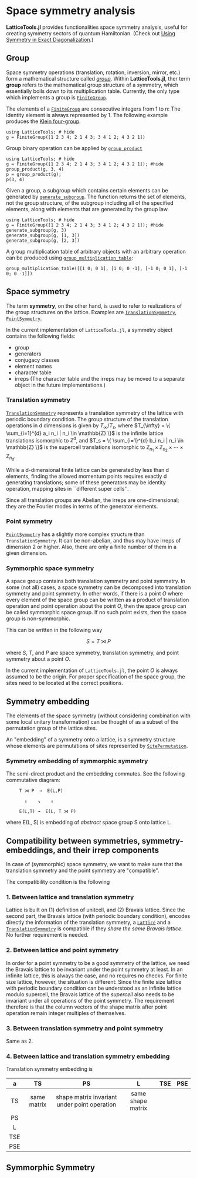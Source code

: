 # Space symmetry analysis

**LatticeTools.jl** provides functionalities space symmetry analysis, useful for creating symmetry sectors of quantum Hamiltonian.
(Check out [Using Symmetry in Exact Diagonalization](http://kyungminlee.org/symmetry-for-numerics/).)


## Group

Space symmetry operations (translation, rotation, inversion, mirror, etc.) form a mathematical structure called [*group*](https://en.wikipedia.org/wiki/Group).
Within **LatticeTools.jl**, ther term **group** refers to the mathematical group structure of a symmetry, which essentially boils down to its multiplication table.
Currently, the only type which implements a group is [`FiniteGroup`](@ref).

The elements of a [`FiniteGroup`](@ref) are consecutive integers from 1 to n:
The identity element is always represented by 1.
The following example produces the [Klein four-group](https://en.wikipedia.org/wiki/Klein_four-group).
```@repl
using LatticeTools; # hide
g = FiniteGroup([1 2 3 4; 2 1 4 3; 3 4 1 2; 4 3 2 1])
```

Group binary operation can be applied by [`group_product`](@ref)
```@repl
using LatticeTools; # hide
g = FiniteGroup([1 2 3 4; 2 1 4 3; 3 4 1 2; 4 3 2 1]); #hide
group_product(g, 3, 4)
p = group_product(g);
p(3, 4)
```

Given a group, a subgroup which contains certain elements can be generated by [`generate_subgroup`](@ref).
The function returns the set of elements, not the group structure, of the subgroup including all of the specified elements, along with elements that are generated by the group law.
```@repl
using LatticeTools; # hide
g = FiniteGroup([1 2 3 4; 2 1 4 3; 3 4 1 2; 4 3 2 1]); #hide
generate_subgroup(g, 3)
generate_subgroup(g, [1, 3])
generate_subgroup(g, [2, 3])
```

A group multiplication table of arbitrary objects with an arbitrary operation can be produced using [`group_multiplication_table`](@ref):
```@repl
group_multiplication_table([[1 0; 0 1], [1 0; 0 -1], [-1 0; 0 1], [-1 0; 0 -1]])
```


## Space symmetry

The term **symmetry**, on the other hand, is used to refer to realizations of the group structures on the lattice.
Examples are [`TranslationSymmetry`](@ref), [`PointSymmetry`](@ref).

In the current implementation of `LatticeTools.jl`, a symmetry object contains the following fields:
- group
- generators
- conjugacy classes
- element names
- character table
- irreps
(The character table and the irreps may be moved to a separate object in the future implementations.)

### Translation symmetry

[`TranslationSymmetry`](@ref) represents a translation symmetry of the lattice with periodic boundary condition.
The group structure of the translation operations in d dimensions is given by $T_{\infty} / T_s$,
where $T_{\infty} = \{ \sum_{i=1}^{d} a_i n_i | n_i \in \mathbb{Z} \}$ is the infinite lattice translations isomorphic to $\mathbb{Z}^{d}$,
and $T_s = \{ \sum_{i=1}^{d} b_i n_i | n_i \in \mathbb{Z} \}$ is the supercell translations isomorphic to $\mathbb{Z}_{n_1} \times \mathbb{Z}_{n_2} \times \cdots \times \mathbb{Z}_{n_d}$.

While a d-dimensional finite lattice can be generated by less than d elements, finding the allowed momentum points requires exactly d generating translations;
some of these generators may be identity operation, mapping sites in ``different super cells''.

Since all translation groups are Abelian, the irreps are one-dimensional;
they are the Fourier modes in terms of the generator elements.

### Point symmetry

[`PointSymmetry`](@ref) has a slightly more complex structure than `TranslationSymmetry`.
It can be non-abelian, and thus may have irreps of dimension 2 or higher.
Also, there are only a finite number of them in a given dimension.

### Symmorphic space symmetry

A space group contains both translation symmetry and point symmetry.
In some (not all) cases, a space symmetry can be decomposed into translation symmetry and point symmetry.
In other words, if there is a point $O$ where every element of the space group can be written as a product of translation operation and point operation about the point *O*, then the space group can be called symmorphic space group.
If no such point exists, then the space group is non-symmorphic.

This can be written in the following way
```math
    S = T \rtimes P
```
where *S*, *T*, and *P* are space symmetry, translation symmetry, and point symmetry about a point *O*.

In the current implementation of `LatticeTools.jl`, the point *O* is always assumed to be the origin.
For proper specification of the space group, the sites need to be located at the correct positions.


## Symmetry embedding

The elements of the space symmetry (without considering combination with some local unitary transformation) can be thought of as a subset of the permutation group of the lattice sites.

An "embedding" of a symmetry onto a lattice, is a symmetry structure whose elements are permutations of sites represented by [`SitePermutation`](@ref).

### Symmetry embedding of symmorphic symmetry

The semi-direct product and the embedding commutes.
See the following commutative diagram:
```
     T ⋊ P  →  E(L,P)

       ↓    ↘    ↓

     E(L,T) →  E(L, T ⋊ P)
```
where E(L, S) is embedding of *abstract* space group S onto lattice L.


## Compatibility between symmetries, symmetry-embeddings, and their irrep components

In case of (symmorphic) space symmetry, we want to make sure that the translation symmetry and the point symmetry are "compatible".

The compatibility condition is the following


### 1. Between lattice and translation symmetry

Lattice is built on (1) definition of unitcell, and (2) Bravais lattice.
Since the second part, the Bravais lattice (with periodic boundary condition),
encodes directly the information of the translation symmetry,
a [`Lattice`](@ref) and a [`TranslationSymmetry`](@ref) is compatible if they
*share the same Bravais lattice*. No further requirement is needed.


### 2. Between lattice and point symmetry

In order for a point symmetry to be a good symmetry of the lattice,
we need the Bravais lattice to be invariant under the point symmetry at least.
In an infinite lattice, this is always the case, and no requires no checks.
For finite size lattice, however, the situation is different:
Since the finite size lattice with periodic boundary condition can be
understood as an infinite lattice modulo supercell,
the Bravais lattice of the *supercell* also needs to be invariant under
all operations of the point symmetry. The requirement therefore is that
the column vectors of the shape matrix after point operation remain
integer multiples of themselves.


### 3. Between translation symmetry and point symmetry

Same as 2.


### 4. Between lattice and translation symmetry embedding

Translation symmetry embedding is 

|  a  |  TS    |  PS    |  L     |  TSE   |  PSE   |
| :-: | :---------------: | :----: | :----: | :----: | :----: |
| TS  | same matrix | shape matrix invariant under point operation     | same shape matrix  |       |       |
| PS  |        |      |      |       |       |
| L   |        |      |      |       |       |
| TSE |        |      |      |       |       |
| PSE |        |      |      |       |       |



## Symmorphic Symmetry